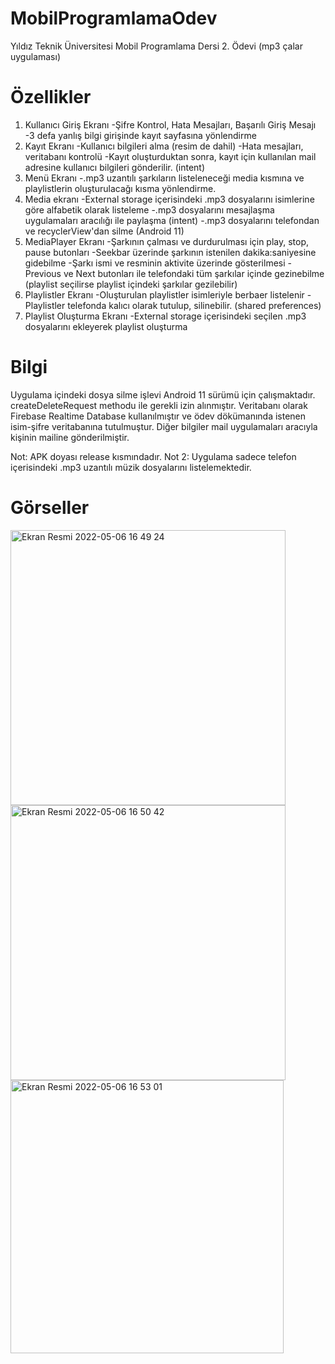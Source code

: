 # MobilProgramlamaOdev

Yıldız Teknik Üniversitesi Mobil Programlama Dersi 2. Ödevi (mp3 çalar uygulaması)

# Özellikler
1. Kullanıcı Giriş Ekranı
-Şifre Kontrol, Hata Mesajları, Başarılı Giriş Mesajı
-3 defa yanlış bilgi girişinde kayıt sayfasına yönlendirme
2. Kayıt Ekranı
-Kullanıcı bilgileri alma (resim de dahil)
-Hata mesajları, veritabanı kontrolü
-Kayıt oluşturduktan sonra, kayıt için kullanılan mail adresine kullanıcı bilgileri gönderilir. (intent)
3. Menü Ekranı
-.mp3 uzantılı şarkıların listeleneceği media kısmına ve playlistlerin oluşturulacağı kısma yönlendirme.
4. Media ekranı
-External storage içerisindeki .mp3 dosyalarını isimlerine göre alfabetik olarak listeleme
-.mp3 dosyalarını mesajlaşma uygulamaları aracılığı ile paylaşma (intent)
-.mp3 dosyalarını telefondan ve recyclerView'dan silme (Android 11)
5. MediaPlayer Ekranı
-Şarkının çalması ve durdurulması için play, stop, pause butonları
-Seekbar üzerinde şarkının istenilen dakika:saniyesine gidebilme
-Şarkı ismi ve resminin aktivite üzerinde gösterilmesi
-Previous ve Next butonları ile telefondaki tüm şarkılar içinde gezinebilme (playlist seçilirse playlist içindeki şarkılar gezilebilir)
6. Playlistler Ekranı
-Oluşturulan playlistler isimleriyle berbaer listelenir
-Playlistler telefonda kalıcı olarak tutulup, silinebilir. (shared preferences)
7. Playlist Oluşturma Ekranı
-External storage içerisindeki seçilen .mp3 dosyalarını ekleyerek playlist oluşturma



# Bilgi


Uygulama içindeki dosya silme işlevi Android 11 sürümü için çalışmaktadır. createDeleteRequest methodu ile gerekli izin alınmıştır.
Veritabanı olarak Firebase Realtime Database kullanılmıştır ve ödev dökümanında istenen isim-şifre veritabanına tutulmuştur. Diğer bilgiler mail uygulamaları aracıyla kişinin mailine gönderilmiştir. 


Not: APK doyası release kısmındadır.
Not 2: Uygulama sadece telefon içerisindeki .mp3 uzantılı müzik dosyalarını listelemektedir.


# Görseller

<img width="440" alt="Ekran Resmi 2022-05-06 16 49 24" src="https://user-images.githubusercontent.com/87299676/167146169-2baac4fb-b3f4-49c9-befa-fc8e2409c486.png">

<img width="440" alt="Ekran Resmi 2022-05-06 16 50 42" src="https://user-images.githubusercontent.com/87299676/167146911-055ef9c5-c114-437f-9d0f-8145598074a1.png">

<img width="437" alt="Ekran Resmi 2022-05-06 16 53 01" src="https://user-images.githubusercontent.com/87299676/167146930-43cdbbf0-946f-4568-b049-6300e540559a.png">








